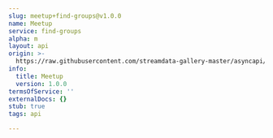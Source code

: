 ```yaml
---
slug: meetup+find-groups@v1.0.0
name: Meetup
service: find-groups
alpha: m
layout: api
origin: >-
  https://raw.githubusercontent.com/streamdata-gallery-master/asyncapi/master/_listings/meetup/meetup-find-groups-stream-async.md
info:
  title: Meetup
  version: 1.0.0
termsOfService: ''
externalDocs: {}
stub: true
tags: api

---
```

